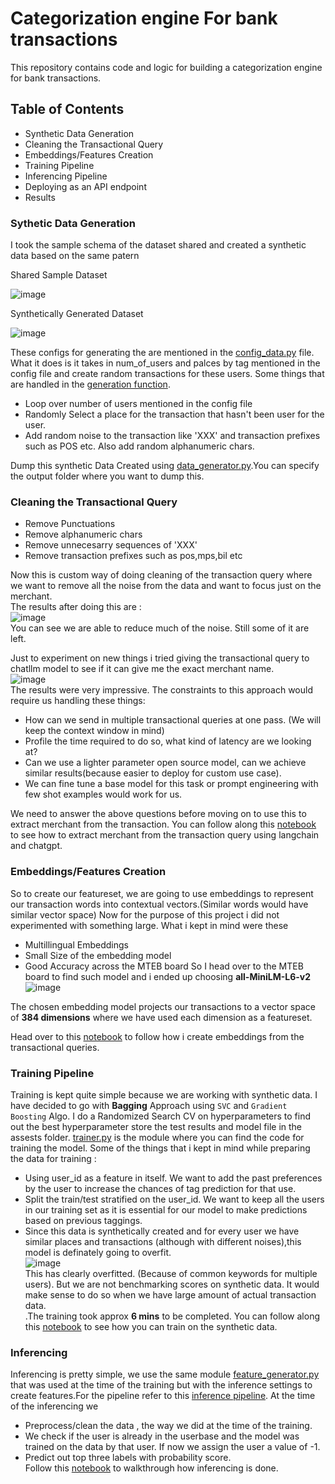 # Categorization engine For bank transactions
This repository contains code and logic for building a categorization engine for bank transactions.

## Table of Contents 
- Synthetic Data Generation
- Cleaning the Transactional Query
- Embeddings/Features Creation
- Training Pipeline
- Inferencing Pipeline
- Deploying as an API endpoint
- Results

### Sythetic Data Generation
I took the sample schema of the dataset shared and created a synthetic data based on the same patern 
<p>Shared Sample Dataset</p>

![image](https://github.com/RheagalFire/categorization_engine_bank_txn/assets/60213893/af790ae7-12bb-41a1-947b-f9ed59fb04b5)

<p>Synthetically Generated Dataset</p>

![image](https://github.com/RheagalFire/categorization_engine_bank_txn/assets/60213893/0e8fde04-5da9-4052-a45c-0d6851f6d19d)

These configs for generating the are mentioned in the [config_data.py](config_data.py) file.
What it does is it takes in num_of_users and palces by tag mentioned in the config file and create random transactions for these users. 
Some things that are handled in the [generation function](utils.py).
- Loop over number of users mentioned in the config file
- Randomly Select a place for the transaction that hasn't been user for the user.
- Add random noise to the transaction like 'XXX' and transaction prefixes such as POS etc. Also add random alphanumeric chars.<br>

Dump this synthetic Data Created using [data_generator.py](data_generator.py).You can specify the output folder where you want to dump this.

### Cleaning the Transactional Query
- Remove Punctuations
- Remove alphanumeric chars
- Remove unnecesarry sequences of 'XXX'
- Remove transaction prefixes such as pos,mps,bil etc

Now this is custom way of doing cleaning of the transaction query where we want to remove all the noise from the data and want to focus just on the merchant.<br>
The results after doing this are : <br>
![image](https://github.com/RheagalFire/categorization_engine_bank_txn/assets/60213893/3754a7b3-6a51-43a2-aae1-757b48528545)<br>
You can see we are able to reduce much of the noise. Still some of it are left.<br>

Just to experiment on new things i tried giving the transactional query to chatllm model to see if it can give me the exact merchant name.<br>
![image](https://github.com/RheagalFire/categorization_engine_bank_txn/assets/60213893/1a752a4c-502a-4b20-abeb-89b93cc16cfb)<br>
The results were very impressive. The constraints to this approach would require us handling these things:
- How can we send in multiple transactional queries at one pass. (We will keep the context window in mind)
- Profile the time required to do so, what kind of latency are we looking at?
- Can we use a lighter parameter open source model, can we achieve similar results(because easier to deploy for custom use case).
- We can fine tune a base model for this task or prompt engineering with few shot examples would work for us.<br>

We need to answer the above questions before moving on to use this to extract merchant from the transaction. You can follow along this [notebook](notebooks/Merchant_Extraction_From_Langchain.ipynb) to see how to extract merchant from the transaction query using langchain and chatgpt.

### Embeddings/Features Creation
So to create our featureset, we are going to use embeddings to represent our transaction words into contextual vectors.(Similar words would have similar vector space)
Now for the purpose of this project i did not experimented with something large. 
What i kept in mind were these 
- Multillingual Embeddings
- Small Size of the embedding model
- Good Accuracy across the MTEB board
So I head over to the MTEB board to find such model and i ended up choosing <b>all-MiniLM-L6-v2</b>
![image](https://github.com/RheagalFire/categorization_engine_bank_txn/assets/60213893/0e13af41-0383-47dc-b4bd-e2fb68cac40d) <br>

The chosen embedding model projects our transactions to a vector space of <b>384 dimensions</b> where we have used each dimension as a featureset.<br>

Head over to this [notebook](notebooks/2-Embeddings%20Creation.ipynb) to follow how i create embeddings from the transactional queries.

### Training Pipeline 
Training is kept quite simple because we are working with synthetic data. I have decided to go with <b>Bagging</b> Approach using `SVC` and `Gradient Boosting` Algo. I do a Randomized Search CV on hyperparameters to find out the best hyperparameter store the test results and model file in the assests folder. 
[trainer.py](trainer.py) is the module where you can find the code for training the model. 
Some of the things that i kept in mind while preparing the data for training : 
- Using user_id as a feature in itself. We want to add the past preferences by the user to increase the chances of tag prediction for that use.
- Split the train/test stratified on the user_id. We want to keep all the users in our training set as it is essential for our model to make predictions based on previous taggings.
- Since this data is synthetically created and for every user we have similar places and transactions (although with different noises),this model is definately going to overfit.<br>
![image](https://github.com/RheagalFire/categorization_engine_bank_txn/assets/60213893/311ed93d-cc06-4fdf-b6c4-22260b860a59) <br>
This has clearly overfitted. (Because of common keywords for multiple users). But we are not benchmarking scores on synthetic data. It would make sense to do
so when we have large amount of actual transaction data.<br>.The training took approx <b>6 mins</b> to be completed. 
You can follow along this [notebook](notebooks/3-Training%20Pipeline.ipynb) to see how you can train on the synthetic data.

### Inferencing 
Inferencing is pretty simple, we use the same module [feature_generator.py](feature_generator.py) that was used at the time of the training but with the inference settings to create features.For the pipeline refer to this [inference pipeline](inference.py). At the time of the inferencing we 
- Preprocess/clean the data , the way we did at the time of the training.
- We check if the user is already in the userbase and the model was trained on the data by that user. If now we assign the user a value of -1.
- Predict out top three labels with probability score.<br>
  Follow this [notebook](notebooks/4-Inference.ipynb) to walkthrough how inferencing is done. 


